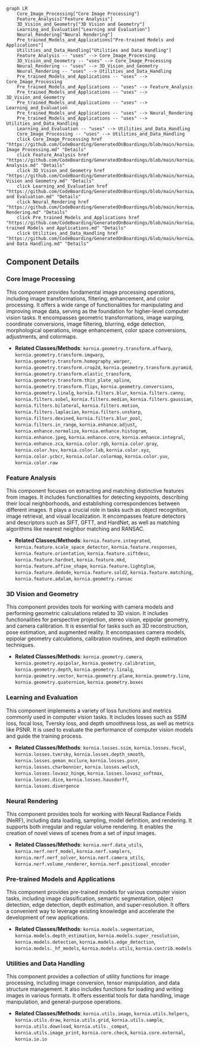 ```mermaid
graph LR
    Core_Image_Processing["Core Image Processing"]
    Feature_Analysis["Feature Analysis"]
    3D_Vision_and_Geometry["3D Vision and Geometry"]
    Learning_and_Evaluation["Learning and Evaluation"]
    Neural_Rendering["Neural Rendering"]
    Pre_trained_Models_and_Applications["Pre-trained Models and Applications"]
    Utilities_and_Data_Handling["Utilities and Data Handling"]
    Feature_Analysis -- "uses" --> Core_Image_Processing
    3D_Vision_and_Geometry -- "uses" --> Core_Image_Processing
    Neural_Rendering -- "uses" --> 3D_Vision_and_Geometry
    Neural_Rendering -- "uses" --> Utilities_and_Data_Handling
    Pre_trained_Models_and_Applications -- "uses" --> Core_Image_Processing
    Pre_trained_Models_and_Applications -- "uses" --> Feature_Analysis
    Pre_trained_Models_and_Applications -- "uses" --> 3D_Vision_and_Geometry
    Pre_trained_Models_and_Applications -- "uses" --> Learning_and_Evaluation
    Pre_trained_Models_and_Applications -- "uses" --> Neural_Rendering
    Pre_trained_Models_and_Applications -- "uses" --> Utilities_and_Data_Handling
    Learning_and_Evaluation -- "uses" --> Utilities_and_Data_Handling
    Core_Image_Processing -- "uses" --> Utilities_and_Data_Handling
    click Core_Image_Processing href "https://github.com/CodeBoarding/GeneratedOnBoardings/blob/main/kornia/Core Image Processing.md" "Details"
    click Feature_Analysis href "https://github.com/CodeBoarding/GeneratedOnBoardings/blob/main/kornia/Feature Analysis.md" "Details"
    click 3D_Vision_and_Geometry href "https://github.com/CodeBoarding/GeneratedOnBoardings/blob/main/kornia/3D Vision and Geometry.md" "Details"
    click Learning_and_Evaluation href "https://github.com/CodeBoarding/GeneratedOnBoardings/blob/main/kornia/Learning and Evaluation.md" "Details"
    click Neural_Rendering href "https://github.com/CodeBoarding/GeneratedOnBoardings/blob/main/kornia/Neural Rendering.md" "Details"
    click Pre_trained_Models_and_Applications href "https://github.com/CodeBoarding/GeneratedOnBoardings/blob/main/kornia/Pre-trained Models and Applications.md" "Details"
    click Utilities_and_Data_Handling href "https://github.com/CodeBoarding/GeneratedOnBoardings/blob/main/kornia/Utilities and Data Handling.md" "Details"
```

## Component Details

### Core Image Processing
This component provides fundamental image processing operations, including image transformations, filtering, enhancement, and color processing. It offers a wide range of functionalities for manipulating and improving image data, serving as the foundation for higher-level computer vision tasks. It encompasses geometric transformations, image warping, coordinate conversions, image filtering, blurring, edge detection, morphological operations, image enhancement, color space conversions, adjustments, and colormaps.
- **Related Classes/Methods**: `kornia.geometry.transform.affwarp`, `kornia.geometry.transform.imgwarp`, `kornia.geometry.transform.homography_warper`, `kornia.geometry.transform.crop2d`, `kornia.geometry.transform.pyramid`, `kornia.geometry.transform.elastic_transform`, `kornia.geometry.transform.thin_plate_spline`, `kornia.geometry.transform.flips`, `kornia.geometry.conversions`, `kornia.geometry.linalg`, `kornia.filters.blur`, `kornia.filters.canny`, `kornia.filters.sobel`, `kornia.filters.median`, `kornia.filters.gaussian`, `kornia.filters.bilateral`, `kornia.filters.motion`, `kornia.filters.laplacian`, `kornia.filters.unsharp`, `kornia.filters.dexined`, `kornia.filters.blur_pool`, `kornia.filters.in_range`, `kornia.enhance.adjust`, `kornia.enhance.normalize`, `kornia.enhance.histogram`, `kornia.enhance.jpeg`, `kornia.enhance.core`, `kornia.enhance.integral`, `kornia.enhance.zca`, `kornia.color.rgb`, `kornia.color.gray`, `kornia.color.hsv`, `kornia.color.lab`, `kornia.color.xyz`, `kornia.color.ycbcr`, `kornia.color.colormap`, `kornia.color.yuv`, `kornia.color.raw`

### Feature Analysis
This component focuses on extracting and matching distinctive features from images. It includes functionalities for detecting keypoints, describing their local neighborhoods, and establishing correspondences between different images. It plays a crucial role in tasks such as object recognition, image retrieval, and visual localization. It encompasses feature detectors and descriptors such as SIFT, GFTT, and HardNet, as well as matching algorithms like nearest neighbor matching and RANSAC.
- **Related Classes/Methods**: `kornia.feature.integrated`, `kornia.feature.scale_space_detector`, `kornia.feature.responses`, `kornia.feature.orientation`, `kornia.feature.siftdesc`, `kornia.feature.hardnet`, `kornia.feature.mkd`, `kornia.feature.affine_shape`, `kornia.feature.lightglue`, `kornia.feature.dedode`, `kornia.feature.sold2`, `kornia.feature.matching`, `kornia.feature.adalam`, `kornia.geometry.ransac`

### 3D Vision and Geometry
This component provides tools for working with camera models and performing geometric calculations related to 3D vision. It includes functionalities for perspective projection, stereo vision, epipolar geometry, and camera calibration. It is essential for tasks such as 3D reconstruction, pose estimation, and augmented reality. It encompasses camera models, epipolar geometry calculations, calibration routines, and depth estimation techniques.
- **Related Classes/Methods**: `kornia.geometry.camera`, `kornia.geometry.epipolar`, `kornia.geometry.calibration`, `kornia.geometry.depth`, `kornia.geometry.linalg`, `kornia.geometry.vector`, `kornia.geometry.plane`, `kornia.geometry.line`, `kornia.geometry.quaternion`, `kornia.geometry.boxes`

### Learning and Evaluation
This component implements a variety of loss functions and metrics commonly used in computer vision tasks. It includes losses such as SSIM loss, focal loss, Tversky loss, and depth smoothness loss, as well as metrics like PSNR. It is used to evaluate the performance of computer vision models and guide the training process.
- **Related Classes/Methods**: `kornia.losses.ssim`, `kornia.losses.focal`, `kornia.losses.tversky`, `kornia.losses.depth_smooth`, `kornia.losses.geman_mcclure`, `kornia.losses.psnr`, `kornia.losses.charbonnier`, `kornia.losses.welsch`, `kornia.losses.lovasz_hinge`, `kornia.losses.lovasz_softmax`, `kornia.losses.dice`, `kornia.losses.hausdorff`, `kornia.losses.divergence`

### Neural Rendering
This component provides tools for working with Neural Radiance Fields (NeRF), including data loading, sampling, model definition, and rendering. It supports both irregular and regular volume rendering. It enables the creation of novel views of scenes from a set of input images.
- **Related Classes/Methods**: `kornia.nerf.data_utils`, `kornia.nerf.nerf_model`, `kornia.nerf.samplers`, `kornia.nerf.nerf_solver`, `kornia.nerf.camera_utils`, `kornia.nerf.volume_renderer`, `kornia.nerf.positional_encoder`

### Pre-trained Models and Applications
This component provides pre-trained models for various computer vision tasks, including image classification, semantic segmentation, object detection, edge detection, depth estimation, and super-resolution. It offers a convenient way to leverage existing knowledge and accelerate the development of new applications.
- **Related Classes/Methods**: `kornia.models.segmentation`, `kornia.models.depth_estimation`, `kornia.models.super_resolution`, `kornia.models.detection`, `kornia.models.edge_detection`, `kornia.models._hf_models`, `kornia.models.utils`, `kornia.contrib.models`

### Utilities and Data Handling
This component provides a collection of utility functions for image processing, including image conversion, tensor manipulation, and data structure management. It also includes functions for loading and writing images in various formats. It offers essential tools for data handling, image manipulation, and general-purpose operations.
- **Related Classes/Methods**: `kornia.utils.image`, `kornia.utils.helpers`, `kornia.utils.draw`, `kornia.utils.grid`, `kornia.utils.sample`, `kornia.utils.download`, `kornia.utils._compat`, `kornia.utils.image_print`, `kornia.core.check`, `kornia.core.external`, `kornia.io.io`